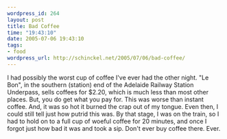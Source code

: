 ```yaml
--- 
wordpress_id: 264
layout: post
title: Bad Coffee
time: "19:43:10"
date: 2005-07-06 19:43:10
tags: 
- food
wordpress_url: http://schinckel.net/2005/07/06/bad-coffee/
---
```

I had possibly the worst cup of coffee I've ever had the other night. "Le Bon", in the southern (station) end of the Adelaide Railway Station Underpass, sells coffees for $2.20, which is much less than most other places. But, you do get what you pay for. This was worse than instant coffee. And, it was so hot it burned the crap out of my tongue. Even then, I could still tell just how putrid this was. By that stage, I was on the train, so I had to hold on to a full cup of woeful coffee for 20 minutes, and once I forgot just how bad it was and took a sip. Don't ever buy coffee there. Ever. 
